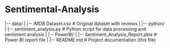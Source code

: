 # Sentimental-Analysis
|-- data/
|   |-- IMDB Dataset.csv        # Original dataset with reviews
|
|-- python/
|   |-- sentiment_analysis.py   # Python script for data processing and sentiment analysis
|
|-- PowerBI/
|   |-- Sentiment_Analysis_Report.pbix   # Power BI report file
|
|-- README.md                   # Project documentation (this file)

